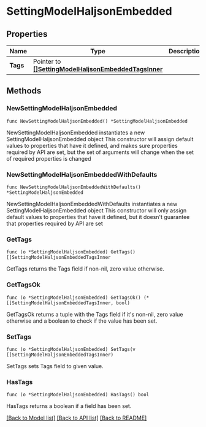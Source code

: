 # SettingModelHaljsonEmbedded

## Properties

Name | Type | Description | Notes
------------ | ------------- | ------------- | -------------
**Tags** | Pointer to [**[]SettingModelHaljsonEmbeddedTagsInner**](SettingModelHaljsonEmbeddedTagsInner.md) |  | [optional] 

## Methods

### NewSettingModelHaljsonEmbedded

`func NewSettingModelHaljsonEmbedded() *SettingModelHaljsonEmbedded`

NewSettingModelHaljsonEmbedded instantiates a new SettingModelHaljsonEmbedded object
This constructor will assign default values to properties that have it defined,
and makes sure properties required by API are set, but the set of arguments
will change when the set of required properties is changed

### NewSettingModelHaljsonEmbeddedWithDefaults

`func NewSettingModelHaljsonEmbeddedWithDefaults() *SettingModelHaljsonEmbedded`

NewSettingModelHaljsonEmbeddedWithDefaults instantiates a new SettingModelHaljsonEmbedded object
This constructor will only assign default values to properties that have it defined,
but it doesn't guarantee that properties required by API are set

### GetTags

`func (o *SettingModelHaljsonEmbedded) GetTags() []SettingModelHaljsonEmbeddedTagsInner`

GetTags returns the Tags field if non-nil, zero value otherwise.

### GetTagsOk

`func (o *SettingModelHaljsonEmbedded) GetTagsOk() (*[]SettingModelHaljsonEmbeddedTagsInner, bool)`

GetTagsOk returns a tuple with the Tags field if it's non-nil, zero value otherwise
and a boolean to check if the value has been set.

### SetTags

`func (o *SettingModelHaljsonEmbedded) SetTags(v []SettingModelHaljsonEmbeddedTagsInner)`

SetTags sets Tags field to given value.

### HasTags

`func (o *SettingModelHaljsonEmbedded) HasTags() bool`

HasTags returns a boolean if a field has been set.


[[Back to Model list]](../README.md#documentation-for-models) [[Back to API list]](../README.md#documentation-for-api-endpoints) [[Back to README]](../README.md)


